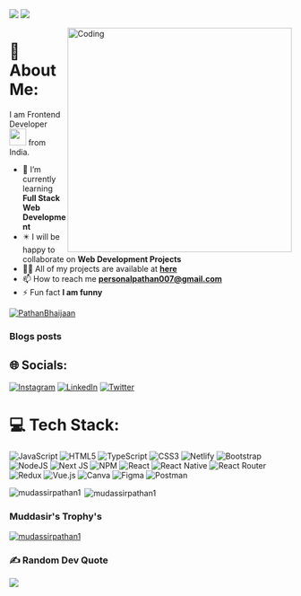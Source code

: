  <img src="https://readme-typing-svg.demolab.com/?lines=Hi+👋+I'm+Muddasir+Pathan; frontend Developer+From+India&font=Fira%20Code&center=true&width=800&height=50&weight=800&size=24&duration=2000&pause=2000">
  <img src="https://user-images.githubusercontent.com/73097560/115834477-dbab4500-a447-11eb-908a-139a6edaec5c.gif">
</p> 

<img align="right" alt="Coding" width="400" src="https://camo.githubusercontent.com/d3a9f3a787ffc69aa73aa0a5cb5a29b968b823b62d80f7b589a705664dde9e2b/68747470733a2f2f7777772e627970656f706c652e636f6d2f77702d636f6e74656e742f75706c6f6164732f323031392f30332f70656f706c652d61742d776f726b2e676966">
<!-- <img align="right" alt="Coding" width="400" src="https://th.bing.com/th/id/R.f617f080d4d78bdee1c6615397bebc6a?rik=IKM4kPewsQQlmg&pid=ImgRaw&r=0">
 -->

# 💫 About Me:
  I am Frontend Developer <img src="https://media.giphy.com/media/WUlplcMpOCEmTGBtBW/giphy.gif" width="30"> from India.
- 🌱 I’m currently learning **Full Stack Web Development**
- ✴️ I will be happy to collaborate on **Web Development Projects**
- 👨‍💻 All of my projects are available at **[here](https://github.com/mudassirpathan1?tab=repositories)**
- 📫 How to reach me **personalpathan007@gmail.com**
- ⚡ Fun fact **I am funny**

<p align="left"> <a href="https://twitter.com/PathanBhaijaan" target="blank"><img src="https://img.shields.io/twitter/follow/PathanBhaijaan?logo=twitter&style=for-the-badge" alt="PathanBhaijaan" /></a> </p>



### Blogs posts
<!-- BLOG-POST-LIST:START -->
<!-- BLOG-POST-LIST:END -->

## 🌐 Socials:
[![Instagram](https://img.shields.io/badge/Instagram-%23E4405F.svg?logo=Instagram&logoColor=white)](https://instagram.com/oneway._.patel007) [![LinkedIn](https://img.shields.io/badge/LinkedIn-%230077B5.svg?logo=linkedin&logoColor=white)](https://linkedin.com/in/https://www.linkedin.com/in/muddasir-pathan-03b352153/) [![Twitter](https://img.shields.io/badge/Twitter-%231DA1F2.svg?logo=Twitter&logoColor=white)](https://twitter.com/PathanBhaijaan)


# 💻 Tech Stack:
![JavaScript](https://img.shields.io/badge/javascript-%23323330.svg?style=for-the-badge&logo=javascript&logoColor=%23F7DF1E) ![HTML5](https://img.shields.io/badge/html5-%23E34F26.svg?style=for-the-badge&logo=html5&logoColor=white) ![TypeScript](https://img.shields.io/badge/typescript-%23007ACC.svg?style=for-the-badge&logo=typescript&logoColor=white) ![CSS3](https://img.shields.io/badge/css3-%231572B6.svg?style=for-the-badge&logo=css3&logoColor=white) ![Netlify](https://img.shields.io/badge/netlify-%23000000.svg?style=for-the-badge&logo=netlify&logoColor=#00C7B7) ![Bootstrap](https://img.shields.io/badge/bootstrap-%23563D7C.svg?style=for-the-badge&logo=bootstrap&logoColor=white) ![NodeJS](https://img.shields.io/badge/node.js-6DA55F?style=for-the-badge&logo=node.js&logoColor=white) ![Next JS](https://img.shields.io/badge/Next-black?style=for-the-badge&logo=next.js&logoColor=white) ![NPM](https://img.shields.io/badge/NPM-%23000000.svg?style=for-the-badge&logo=npm&logoColor=white) ![React](https://img.shields.io/badge/react-%2320232a.svg?style=for-the-badge&logo=react&logoColor=%2361DAFB) ![React Native](https://img.shields.io/badge/react_native-%2320232a.svg?style=for-the-badge&logo=react&logoColor=%2361DAFB) ![React Router](https://img.shields.io/badge/React_Router-CA4245?style=for-the-badge&logo=react-router&logoColor=white) ![Redux](https://img.shields.io/badge/redux-%23593d88.svg?style=for-the-badge&logo=redux&logoColor=white) ![Vue.js](https://img.shields.io/badge/vuejs-%2335495e.svg?style=for-the-badge&logo=vuedotjs&logoColor=%234FC08D) ![Canva](https://img.shields.io/badge/Canva-%2300C4CC.svg?style=for-the-badge&logo=Canva&logoColor=white) 	![Figma](https://img.shields.io/badge/figma-%23F24E1E.svg?style=for-the-badge&logo=figma&logoColor=white) ![Postman](https://img.shields.io/badge/Postman-FF6C37?style=for-the-badge&logo=postman&logoColor=white)


<p><img align="left" src="https://github-readme-stats.vercel.app/api/top-langs?username=mudassirpathan1&show_icons=true&locale=en&layout=compact" alt="mudassirpathan1" /></p>



<p>&nbsp;<img align="center" src="https://github-readme-stats.vercel.app/api?username=mudassirpathan1&show_icons=true&locale=en" alt="mudassirpathan1" /></p>

### Muddasir's Trophy's 
<p align="left"> <a href="https://github.com/ryo-ma/github-profile-trophy"><img src="https://github-profile-trophy.vercel.app/?username=mudassirpathan1" alt="mudassirpathan1" /></a> </p>

### ✍️ Random Dev Quote
![](https://quotes-github-readme.vercel.app/api?type=horizontal&theme=radical)
